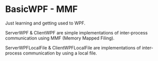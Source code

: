 # BasicWPF - MMF
Just learning and getting used to WPF.


ServerWPF & ClientWPF are simple implementations of inter-process communication using MMF (Memory Mapped Filing).

ServerWPFLocalFile & ClientWPFLocalFile are implementations of inter-process communication by using a local file.